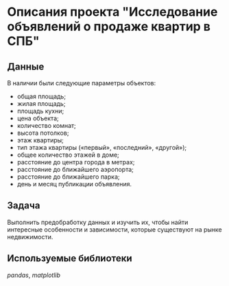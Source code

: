 # Описания проекта "Исследование объявлений о продаже квартир в СПБ"


## Данные

В наличии были следующие параметры объектов:
- общая площадь;
- жилая площадь;
- площадь кухни;
- цена объекта;
- количество комнат;
- высота потолков;
- этаж квартиры;
- тип этажа квартиры («первый», «последний», «другой»);
- общее количество этажей в доме;
- расстояние до центра города в метрах;
- расстояние до ближайшего аэропорта;
- расстояние до ближайшего парка;
- день и месяц публикации объявления.

## Задача

Выполнить предобработку данных и изучить их, чтобы найти интересные особенности и зависимости, которые существуют на рынке недвижимости.

## Используемые библиотеки
*pandas*, *matplotlib*

